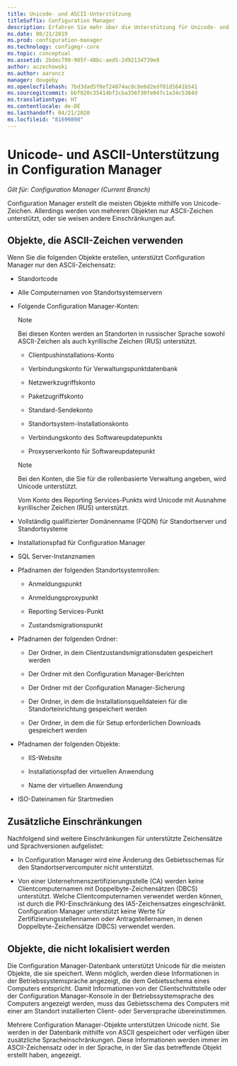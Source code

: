 ```yaml
---
title: Unicode- und ASCII-Unterstützung
titleSuffix: Configuration Manager
description: Erfahren Sie mehr über die Unterstützung für Unicode- und ASCII-Zeichen in Configuration Manager-Objekten.
ms.date: 08/21/2019
ms.prod: configuration-manager
ms.technology: configmgr-core
ms.topic: conceptual
ms.assetid: 2bdec799-905f-48bc-aed5-2d92134739e8
author: aczechowski
ms.author: aaroncz
manager: dougeby
ms.openlocfilehash: 7bd3dad5f0ef24074ac8c8e6d2edf01d5641b541
ms.sourcegitcommit: bbf820c35414bf2cba356f30fe047c1a34c5384d
ms.translationtype: HT
ms.contentlocale: de-DE
ms.lasthandoff: 04/21/2020
ms.locfileid: "81699898"
---
```

# <a name="unicode-and-ascii-support-in-configuration-manager"></a>Unicode- und ASCII-Unterstützung in Configuration Manager

*Gilt für: Configuration Manager (Current Branch)*

Configuration Manager erstellt die meisten Objekte mithilfe von Unicode-Zeichen. Allerdings werden von mehreren Objekten nur ASCII-Zeichen unterstützt, oder sie weisen andere Einschränkungen auf.  

## <a name="objects-that-use-ascii-characters"></a><a name="BKMK_ASCIIchar"></a> Objekte, die ASCII-Zeichen verwenden

Wenn Sie die folgenden Objekte erstellen, unterstützt Configuration Manager nur den ASCII-Zeichensatz:  

- Standortcode  

- Alle Computernamen von Standortsystemservern  

- Folgende Configuration Manager-Konten:  

    > [!NOTE]  
    > Bei diesen Konten werden an Standorten in russischer Sprache sowohl ASCII-Zeichen als auch kyrillische Zeichen (RUS) unterstützt.  

    - Clientpushinstallations-Konto  

    - Verbindungskonto für Verwaltungspunktdatenbank  

    - Netzwerkzugriffskonto  

    - Paketzugriffskonto  

    - Standard-Sendekonto  

    - Standortsystem-Installationskonto  

    - Verbindungskonto des Softwareupdatepunkts  

    - Proxyserverkonto für Softwareupdatepunkt  

    > [!NOTE]  
    > Bei den Konten, die Sie für die rollenbasierte Verwaltung angeben, wird Unicode unterstützt.  
    >
    > Vom Konto des Reporting Services-Punkts wird Unicode mit Ausnahme kyrillischer Zeichen (RUS) unterstützt.  

- Vollständig qualifizierter Domänenname (FQDN) für Standortserver und Standortsysteme  

- Installationspfad für Configuration Manager  

- SQL Server-Instanznamen  

- Pfadnamen der folgenden Standortsystemrollen:  

    - Anmeldungspunkt  

    - Anmeldungsproxypunkt  

    - Reporting Services-Punkt  

    - Zustandsmigrationspunkt  

- Pfadnamen der folgenden Ordner:  

    - Der Ordner, in dem Clientzustandsmigrationsdaten gespeichert werden  

    - Der Ordner mit den Configuration Manager-Berichten  

    - Der Ordner mit der Configuration Manager-Sicherung  

    - Der Ordner, in dem die Installationsquelldateien für die Standorteinrichtung gespeichert werden  

    - Der Ordner, in dem die für Setup erforderlichen Downloads gespeichert werden  

- Pfadnamen der folgenden Objekte:  

    - IIS-Website  

    - Installationspfad der virtuellen Anwendung  

    - Name der virtuellen Anwendung  

- ISO-Dateinamen für Startmedien  


## <a name="additional-limitations"></a><a name="BKMK_OtherCharLimitations"></a> Zusätzliche Einschränkungen

Nachfolgend sind weitere Einschränkungen für unterstützte Zeichensätze und Sprachversionen aufgelistet:  

- In Configuration Manager wird eine Änderung des Gebietsschemas für den Standortservercomputer nicht unterstützt.  

- Von einer Unternehmenszertifizierungsstelle (CA) werden keine Clientcomputernamen mit Doppelbyte-Zeichensätzen (DBCS) unterstützt. Welche Clientcomputernamen verwendet werden können, ist durch die PKI-Einschränkung des IA5-Zeichensatzes eingeschränkt. Configuration Manager unterstützt keine Werte für Zertifizierungsstellennamen oder Antragstellernamen, in denen Doppelbyte-Zeichensätze (DBCS) verwendet werden.  


## <a name="objects-that-arent-localized"></a><a name="BKMK_LangNonLocalize"></a> Objekte, die nicht lokalisiert werden

Die Configuration Manager-Datenbank unterstützt Unicode für die meisten Objekte, die sie speichert. Wenn möglich, werden diese Informationen in der Betriebssystemsprache angezeigt, die dem Gebietsschema eines Computers entspricht. Damit Informationen von der Clientschnittstelle oder der Configuration Manager-Konsole in der Betriebssystemsprache des Computers angezeigt werden, muss das Gebietsschema des Computers mit einer am Standort installierten Client- oder Serversprache übereinstimmen.  

Mehrere Configuration Manager-Objekte unterstützen Unicode nicht. Sie werden in der Datenbank mithilfe von ASCII gespeichert oder verfügen über zusätzliche Spracheinschränkungen. Diese Informationen werden immer im ASCII-Zeichensatz oder in der Sprache, in der Sie das betreffende Objekt erstellt haben, angezeigt.  
